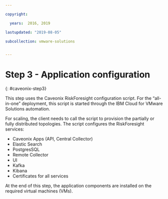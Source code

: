 ```yaml
---

copyright:

  years:  2016, 2019

lastupdated: "2019-08-05"

subcollection: vmware-solutions


---
```


# Step 3 - Application configuration
{: #caveonix-step3}

This step uses the Caveonix RiskForesight configuration script. For the “all-in-one” deployment, this script is started through the IBM Cloud for VMware Solutions automation.

For scaling, the client needs to call the script to provision the partially or fully distributed topologies. The script configures the RiskForesight services:
- Caveonix Apps (API, Central Collector)
- Elastic Search
- PostgresSQL
- Remote Collector
- UI
- Kafka
- Kibana
- Certificates for all services

At the end of this step, the application components are installed on the required virtual machines (VMs).
